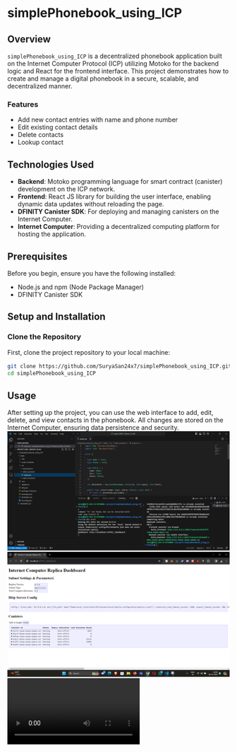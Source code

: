 # simplePhonebook_using_ICP

## Overview
`simplePhonebook_using_ICP` is a decentralized phonebook application built on the Internet Computer Protocol (ICP) utilizing Motoko for the backend logic and React for the frontend interface. This project demonstrates how to create and manage a digital phonebook in a secure, scalable, and decentralized manner.

### Features
- Add new contact entries with name and phone number
- Edit existing contact details
- Delete contacts
- Lookup contact

## Technologies Used
- **Backend**: Motoko programming language for smart contract (canister) development on the ICP network.
- **Frontend**: React JS library for building the user interface, enabling dynamic data updates without reloading the page.
- **DFINITY Canister SDK**: For deploying and managing canisters on the Internet Computer.
- **Internet Computer**: Providing a decentralized computing platform for hosting the application.

## Prerequisites
Before you begin, ensure you have the following installed:
- Node.js and npm (Node Package Manager)
- DFINITY Canister SDK

## Setup and Installation

### Clone the Repository
First, clone the project repository to your local machine:
```sh
git clone https://github.com/SuryaSan24x7/simplePhonebook_using_ICP.git
cd simplePhonebook_using_ICP
```

## Usage
After setting up the project, you can use the web interface to add, edit, delete, and view contacts in the phonebook. All changes are stored on the Internet Computer, ensuring data persistence and security.
![Flow](image.png)
![Dashboard: http://localhost:34793/_/dashboard](image-1.png)
<video controls src="20240306-1301-56.0876156.mp4" title="Demo Work Flow"></video>
